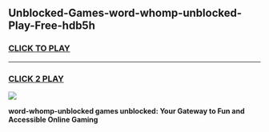
## Unblocked-Games-word-whomp-unblocked-Play-Free-hdb5h
<h3>
<a href="https://premium76.site?title=word-whomp-unblocked&ref=23A">CLICK TO PLAY</a></h3>
<hr>

<h3>
<a href="https://premium76.site?title=word-whomp-unblocked&ref=23A">CLICK 2 PLAY</a>
  
</h3>

<a href="https://premium76.site?title=word-whomp-unblocked&ref=23A"><img src="https://clearcache.store/games.png"></a>


**word-whomp-unblocked games unblocked: Your Gateway to Fun and Accessible Online Gaming**
